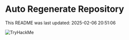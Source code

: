 # Auto Regenerate Repository

This README was last updated: 2025-02-06 20:51:06

 ![TryHackMe](https://tryhackme.com/badge/533634)